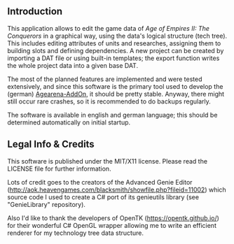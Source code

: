 ## Introduction

This application allows to edit the game data of *Age of Empires II: The Conquerors* in a graphical way, using the data's logical structure (tech tree). This includes editing attributes of units and researches, assigning them to building slots and defining dependencies. A new project can be created by importing a DAT file or using built-in templates; the export function writes the whole project data into a given base DAT.

The most of the planned features are implemented and were tested extensively, and since this software is the primary tool used to develop the (german) [Agearena-AddOn](https://agearena.de/addon), it should be pretty stable. Anyway, there might still occur rare crashes, so it is recommended to do backups regularly.

The software is available in english and german language; this should be determined automatically on initial startup.


## Legal Info & Credits

This software is published under the MIT/X11 license. Please read the LICENSE file for further information.

Lots of credit goes to the creators of the Advanced Genie Editor (http://aok.heavengames.com/blacksmith/showfile.php?fileid=11002) which source code I used to create a C# port of its genieutils library (see "GenieLibrary" repository).

Also I'd like to thank the developers of OpenTK (https://opentk.github.io/) for their wonderful C# OpenGL wrapper allowing me to write an efficient renderer for my technology tree data structure.